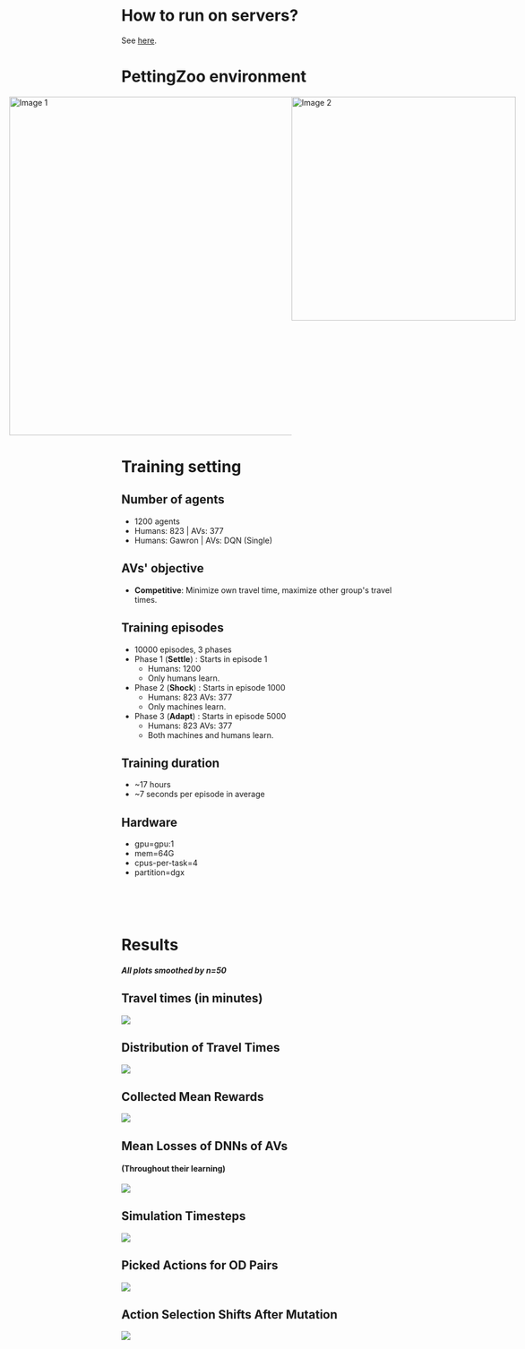 # How to run on servers?

See [here](server_scripts/how_to.md).

# PettingZoo environment
<div style="display:flex; justify-content:center;">
  <img src="images/multiple_humans_timesteps.png" alt="Image 1" width="605" />
  <img src="images/multiple_machines_timesteps.png" alt="Image 2" width="400" />
</div>



# Training setting

## Number of agents
- 1200 agents
- Humans: 823 | AVs: 377 
- Humans: Gawron | AVs: DQN (Single)
## AVs' objective
- **Competitive**: Minimize own travel time, maximize other group's travel times.
## Training episodes
- 10000 episodes, 3 phases
- Phase 1 (**Settle**) : Starts in episode 1
    - Humans: 1200
    - Only humans learn.
- Phase 2 (**Shock**) : Starts in episode 1000
    - Humans: 823  AVs: 377 
    - Only machines learn.
- Phase 3 (**Adapt**) : Starts in episode 5000
    - Humans: 823  AVs: 377
    - Both machines and humans learn.
## Training duration
- ~17 hours
- ~7 seconds per episode in average
## Hardware
 - gpu=gpu:1
 - mem=64G
 - cpus-per-task=4
 - partition=dgx

<br><br><br>

# Results
#### *All plots smoothed by n=50*

## Travel times (in minutes)
![](readme_plots/travel_times.png)


## Distribution of Travel Times
![](readme_plots/tt_dist.png)


## Collected Mean Rewards
![](readme_plots/rewards.png)


## Mean Losses of DNNs of AVs 
#### (Throughout their learning)
![](readme_plots/losses.png)


## Simulation Timesteps
![](readme_plots/simulation_length.png)


## Picked Actions for OD Pairs
![](readme_plots/actions.png)


## Action Selection Shifts After Mutation
![](readme_plots/actions_shifts.png)
